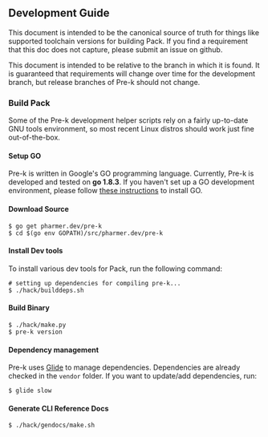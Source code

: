 ## Development Guide
This document is intended to be the canonical source of truth for things like supported toolchain versions for building Pack.
If you find a requirement that this doc does not capture, please submit an issue on github.

This document is intended to be relative to the branch in which it is found. It is guaranteed that requirements will change over time
for the development branch, but release branches of Pre-k should not change.

### Build Pack
Some of the Pre-k development helper scripts rely on a fairly up-to-date GNU tools environment, so most recent Linux distros should
work just fine out-of-the-box.

#### Setup GO
Pre-k is written in Google's GO programming language. Currently, Pre-k is developed and tested on **go 1.8.3**. If you haven't set up a GO
development environment, please follow [these instructions](https://golang.org/doc/code.html) to install GO.

#### Download Source

```console
$ go get pharmer.dev/pre-k
$ cd $(go env GOPATH)/src/pharmer.dev/pre-k
```

#### Install Dev tools
To install various dev tools for Pack, run the following command:

```console
# setting up dependencies for compiling pre-k...
$ ./hack/builddeps.sh
```

#### Build Binary
```
$ ./hack/make.py
$ pre-k version
```

#### Dependency management
Pre-k uses [Glide](https://github.com/Masterminds/glide) to manage dependencies. Dependencies are already checked in the `vendor` folder.
If you want to update/add dependencies, run:
```console
$ glide slow
```

#### Generate CLI Reference Docs
```console
$ ./hack/gendocs/make.sh
```
